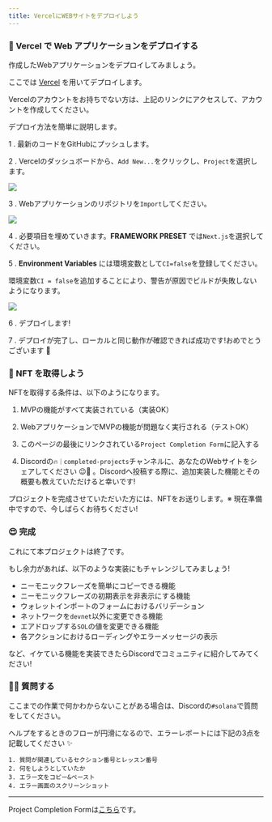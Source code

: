 ```yaml
---
title: VercelにWEBサイトをデプロイしよう
---
```

### 🚀 Vercel で Web アプリケーションをデプロイする

作成したWebアプリケーションをデプロイしてみましょう。

ここでは [Vercel](https://Vercel.com) を用いてデプロイします。

Vercelのアカウントをお持ちでない方は、上記のリンクにアクセスして、アカウントを作成してください。

デプロイ方法を簡単に説明します。

1 \. 最新のコードをGitHubにプッシュします。

2 \. Vercelのダッシュボードから、`Add New...`をクリックし、`Project`を選択します。

![](/images/Solana-Wallet/section-3/3_3_1.png)

3 \. Webアプリケーションのリポジトリを`Import`してください。

![](/images/Solana-Wallet/section-3/3_3_2.png)

4 \. 必要項目を埋めていきます。**FRAMEWORK PRESET** では`Next.js`を選択してください。

5 \. **Environment Variables** には環境変数として`CI=false`を登録してください。

環境変数`CI = false`を追加することにより、警告が原因でビルドが失敗しないようになります。

![](/images/Solana-Wallet/section-3/3_3_3.png)

6 \. デプロイします!

7 \. デプロイが完了し、ローカルと同じ動作が確認できれば成功です!おめでとうございます 🥭

### 🎫 NFT を取得しよう

NFTを取得する条件は、以下のようになります。

1. MVPの機能がすべて実装されている（実装OK）

2. WebアプリケーションでMVPの機能が問題なく実行される（テストOK）

3. このページの最後にリンクされている`Project Completion Form`に記入する

4. Discordの`🔥｜completed-projects`チャンネルに、あなたのWebサイトをシェアしてください 😉🎉 。Discordへ投稿する際に、追加実装した機能とその概要も教えていただけると幸いです!

プロジェクトを完成させていただいた方には、NFTをお送りします。※ 現在準備中ですので、今しばらくお待ちください!

### 😍 完成

これにて本プロジェクトは終了です。

もし余力があれば、以下のような実装にもチャレンジしてみましょう!

- ニーモニックフレーズを簡単にコピーできる機能
- ニーモニックフレーズの初期表示を非表示にする機能
- ウォレットインポートのフォームにおけるバリデーション
- ネットワークを`devnet`以外に変更できる機能
- エアドロップする`SOL`の値を変更できる機能
- 各アクションにおけるローディングやエラーメッセージの表示

など、イケている機能を実装できたらDiscordでコミュニティに紹介してみてください!

### 🙋‍♂️ 質問する

ここまでの作業で何かわからないことがある場合は、Discordの`#solana`で質問をしてください。

ヘルプをするときのフローが円滑になるので、エラーレポートには下記の3点を記載してください ✨

```
1. 質問が関連しているセクション番号とレッスン番号
2. 何をしようとしていたか
3. エラー文をコピー&ペースト
4. エラー画面のスクリーンショット
```

---

Project Completion Formは[こちら](https://airtable.com/shrf1cCtTx0iQuszX)です。

